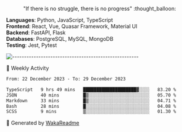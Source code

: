 <p align="center"> 
  "If there is no struggle, there is no progress" :thought_balloon:
</p>

<p align="left">
  <strong>Languages</strong>: Python, JavaScript, TypeScript<br>
  <strong>Frontend</strong>: React, Vue, Quasar Framework, Material UI<br>
  <strong>Backend</strong>: FastAPI, Flask<br>
  <strong>Databases</strong>: PostgreSQL, MySQL, MongoDB<br>
  <strong>Testing</strong>: Jest, Pytest<br>
</p>

![-----------------------------------------------------](https://raw.githubusercontent.com/andreasbm/readme/master/assets/lines/vintage.png)

🎯 Weekly Activity

<!--START_SECTION:waka-->

```txt
From: 22 December 2023 - To: 29 December 2023

TypeScript   9 hrs 49 mins   ████████████████████▓░░░░   83.20 %
JSON         40 mins         █▒░░░░░░░░░░░░░░░░░░░░░░░   05.70 %
Markdown     33 mins         █▒░░░░░░░░░░░░░░░░░░░░░░░   04.71 %
Bash         28 mins         █░░░░░░░░░░░░░░░░░░░░░░░░   04.08 %
SCSS         9 mins          ▒░░░░░░░░░░░░░░░░░░░░░░░░   01.30 %
```

<!--END_SECTION:waka-->


🚀 Generated by [WakaReadme](https://github.com/athul/waka-readme)
